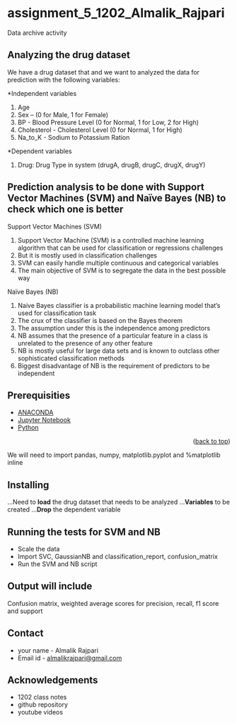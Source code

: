 # assignment_5_1202_Almalik_Rajpari
Data archive activity

## Analyzing the drug dataset
We have a drug dataset that and we want to analyzed the data for prediction with the following variables:

*Independent variables
1. Age
2. Sex – (0 for Male, 1 for Female)
3. BP - Blood Pressure Level (0 for Normal, 1 for Low, 2 for High)
4. Cholesterol - Cholesterol Level (0 for Normal, 1 for High)
5. Na_to_K - Sodium to Potassium Ration

*Dependent variables
1. Drug: Drug Type in system (drugA, drugB, drugC, drugX, drugY)

## Prediction analysis to be done with Support Vector Machines (SVM) and Naïve Bayes (NB) to check which one is better
Support Vector Machines (SVM)
1. Support Vector Machine (SVM) is a controlled machine learning algorithm that can be used for classification or regressions challenges
2. But it is mostly used in classification challenges
3. SVM can easily handle multiple continuous and categorical variables
4. The main objective of SVM is to segregate the data in the best possible way

Naïve Bayes (NB)
1. Naive Bayes classifier is a probabilistic machine learning model that’s used for classification task 
2. The crux of the classifier is based on the Bayes theorem
3. The assumption under this is the independence among predictors 
4. NB assumes that the presence of a particular feature in a class is unrelated to the presence of any other feature
5. NB is mostly useful for large data sets and is known to outclass other sophisticated classification methods 
6. Biggest disadvantage of NB is the requirement of predictors to be independent

## Prerequisities

* [ANACONDA](https://www.anaconda.com/)
* [Jupyter Notebook](https://jupyter.org/)
* [Python](https://www.python.org/)
<p align="right">(<a href="#top">back to top</a>)</p>
We will need to import pandas, numpy, matplotlib.pyplot and %matplotlib inline

## Installing

...Need to **load** the drug dataset that needs to be analyzed
...**Variables** to be created
...**Drop** the dependent variable

## Running the tests for SVM and NB

* Scale the data
* Import SVC, GaussianNB and classification_report, confusion_matrix
* Run the SVM and NB script

## Output will include
Confusion matrix, weighted average scores for precision, recall, f1 score and support

<!-- CONTACT -->
## Contact

* your name - Almalik Rajpari
* Email id - almalikrajpari@gmail.com

## Acknowledgements

* 1202 class notes
* github repository
* youtube videos







